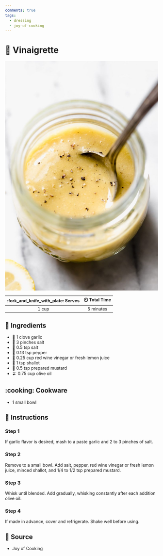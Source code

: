 ```yaml
---
comments: true
tags:
  - dressing
  - joy-of-cooking
---
```

# :green_salad: Vinaigrette

![Vinaigrette](../assets/images/vinaigrette.jpg)

| :fork_and_knife_with_plate: Serves | :timer_clock: Total Time |
|:----------------------------------:|:-----------------------: |
| 1 cup | 5 minutes |

## :salt: Ingredients

- :garlic: 1 clove garlic
- :salt: 3 pinches salt
- :salt: 0.5 tsp salt
- :salt: 0.13 tsp pepper
- :lemon: 0.25 cup red wine vinegar or fresh lemon juice
- :garlic: 1 tsp shallot
- :hotdog: 0.5 tsp prepared mustard
- :olive: 0.75 cup olive oil

## :cooking: Cookware

- 1 small bowl

## :pencil: Instructions

### Step 1

If garlic flavor is desired, mash to a paste garlic and 2 to 3 pinches of salt.

### Step 2

Remove to a small bowl. Add salt, pepper, red wine vinegar or fresh lemon juice, minced shallot, and 1/4 to 1/2 tsp
prepared mustard.

### Step 3

Whisk until blended. Add gradually, whisking constantly after each addition olive oil.

### Step 4

If made in advance, cover and refrigerate. Shake well before using.

## :link: Source

- Joy of Cooking
